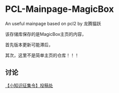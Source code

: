 # PCL-Mainpage-MagicBox

An useful mainpage based on pcl2 by 龙腾猫跃

该存储库保存的是MagicBox主页的内容，

首先版本更新可能滞后，

其次，这里不是简单主页的仓库！！！

## 讨论

[【小知识征集令】投稿处](https://github.com/FutureStudios-FSC/PCL-Mainpage-MagicBox/discussions)
